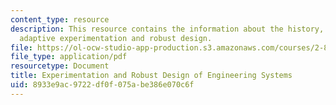 ```yaml
---
content_type: resource
description: This resource contains the information about the history, motivation,
  adaptive experimentation and robust design.
file: https://ol-ocw-studio-app-production.s3.amazonaws.com/courses/2-830j-control-of-manufacturing-processes-sma-6303-spring-2008/8933e9ac9722df0f075abe386e070c6f_lecture18.pdf
file_type: application/pdf
resourcetype: Document
title: Experimentation and Robust Design of Engineering Systems
uid: 8933e9ac-9722-df0f-075a-be386e070c6f
---
```

